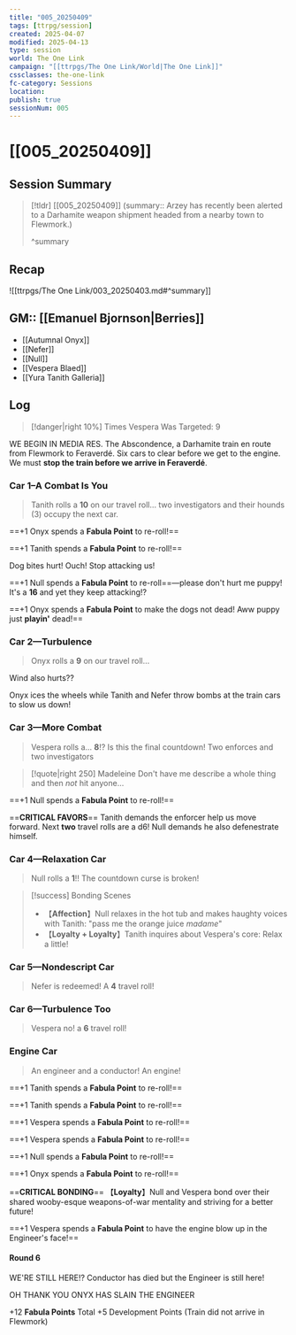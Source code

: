 ```yaml
---
title: "005_20250409"
tags: [ttrpg/session]
created: 2025-04-07
modified: 2025-04-13
type: session
world: The One Link
campaign: "[[ttrpgs/The One Link/World|The One Link]]"
cssclasses: the-one-link
fc-category: Sessions
location: 
publish: true
sessionNum: 005
---
```


# [[005_20250409]]

## Session Summary

> [!tldr] [[005_20250409]]
> (summary:: Arzey has recently been alerted to a Darhamite weapon shipment headed from a nearby town to Flewmork.)
>
> ^summary

## Recap

![[ttrpgs/The One Link/003_20250403.md#^summary]]

## GM:: [[Emanuel Bjornson|Berries]]

- [[Autumnal Onyx]]
- [[Nefer]]
- [[Null]]
- [[Vespera Blaed]]
- [[Yura Tanith Galleria]]

## Log

> [!danger|right 10%] Times Vespera Was Targeted: 9

WE BEGIN IN MEDIA RES. The Abscondence, a Darhamite train en route from Flewmork to Feraverdé. Six cars to clear before we get to the engine. We must **stop the train before we arrive in Feraverdé**.

### Car 1–A Combat Is You

> Tanith rolls a **10** on our travel roll… two investigators and their hounds (3) occupy the next car.

==+1 Onyx spends a **Fabula Point** to re-roll!==

==+1 Tanith spends a **Fabula Point** to re-roll!==

Dog bites hurt! Ouch! Stop attacking us!

==+1 Null spends a **Fabula Point** to re-roll==—please don't hurt me puppy! It's a **16** and yet they keep attacking!?

==+1 Onyx spends a **Fabula Point** to make the dogs not dead! Aww puppy just **playin'** dead!==

### Car 2—Turbulence

> Onyx rolls a **9** on our travel roll…

Wind also hurts??

Onyx ices the wheels while Tanith and Nefer throw bombs at the train cars to slow us down!

### Car 3—More Combat

> Vespera rolls a… **8**!? Is this the final countdown! Two enforces and two investigators

> [!quote|right 250] Madeleine
> Don't have me describe a whole thing and then _not_ hit anyone…

==+1 Null spends a **Fabula Point** to re-roll!==

==**CRITICAL FAVORS**== Tanith demands the enforcer help us move forward. Next **two** travel rolls are a d6! Null demands he also defenestrate himself.

### Car 4—Relaxation Car

> Null rolls a **1**!! The countdown curse is broken!

> [!success] Bonding Scenes
>
> - 【**Affection**】Null relaxes in the hot tub and makes haughty voices with Tanith: "pass me the orange juice _madame_"
> - 【**Loyalty + Loyalty**】Tanith inquires about Vespera's core: Relax a little!

### Car 5—Nondescript Car

> Nefer is redeemed! A **4** travel roll!

### Car 6—Turbulence Too

> Vespera no! a **6** travel roll!

### Engine Car

> An engineer and a conductor! An engine!

==+1 Tanith spends a **Fabula Point** to re-roll!==

==+1 Tanith spends a **Fabula Point** to re-roll!==

==+1 Vespera spends a **Fabula Point** to re-roll!==

==+1 Vespera spends a **Fabula Point** to re-roll!==

==+1 Null spends a **Fabula Point** to re-roll!==

==+1 Onyx spends a **Fabula Point** to re-roll!==

==**CRITICAL BONDING**== 【**Loyalty**】Null and Vespera bond over their shared wooby-esque weapons-of-war mentality and striving for a better future!

==+1 Vespera spends a **Fabula Point** to have the engine blow up in the Engineer's face!==

#### Round 6

WE'RE STILL HERE!? Conductor has died but the Engineer is still here!

OH THANK YOU ONYX HAS SLAIN THE ENGINEER

+12 **Fabula Points** Total
+5 Development Points (Train did not arrive in Flewmork)
